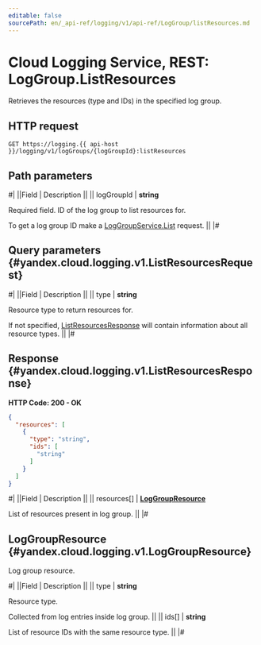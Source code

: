 ```yaml
---
editable: false
sourcePath: en/_api-ref/logging/v1/api-ref/LogGroup/listResources.md
---
```


# Cloud Logging Service, REST: LogGroup.ListResources

Retrieves the resources (type and IDs) in the specified log group.

## HTTP request

```
GET https://logging.{{ api-host }}/logging/v1/logGroups/{logGroupId}:listResources
```

## Path parameters

#|
||Field | Description ||
|| logGroupId | **string**

Required field. ID of the log group to list resources for.

To get a log group ID make a [LogGroupService.List](/docs/logging/api-ref/LogGroup/list#List) request. ||
|#

## Query parameters {#yandex.cloud.logging.v1.ListResourcesRequest}

#|
||Field | Description ||
|| type | **string**

Resource type to return resources for.

If not specified, [ListResourcesResponse](#yandex.cloud.logging.v1.ListResourcesResponse) will contain information about all resource types. ||
|#

## Response {#yandex.cloud.logging.v1.ListResourcesResponse}

**HTTP Code: 200 - OK**

```json
{
  "resources": [
    {
      "type": "string",
      "ids": [
        "string"
      ]
    }
  ]
}
```

#|
||Field | Description ||
|| resources[] | **[LogGroupResource](#yandex.cloud.logging.v1.LogGroupResource)**

List of resources present in log group. ||
|#

## LogGroupResource {#yandex.cloud.logging.v1.LogGroupResource}

Log group resource.

#|
||Field | Description ||
|| type | **string**

Resource type.

Collected from log entries inside log group. ||
|| ids[] | **string**

List of resource IDs with the same resource type. ||
|#